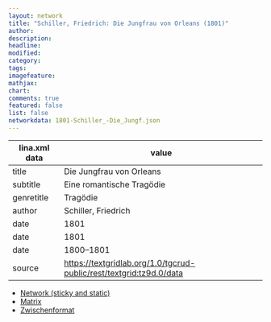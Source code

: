 ```yaml
---
layout: network
title: "Schiller, Friedrich: Die Jungfrau von Orleans (1801)"
author:
description:
headline:
modified:
category:
tags:
imagefeature: 
mathjax: 
chart: 
comments: true
featured: false
list: false
networkdata: 1801-Schiller_-Die_Jungf.json
---
```

lina.xml data  | value
------------- | -------------
title|Die Jungfrau von Orleans
subtitle|Eine romantische Tragödie
genretitle|Tragödie
author|Schiller, Friedrich
date|1801
date|1801
date|1800–1801
source|https://textgridlab.org/1.0/tgcrud-public/rest/textgrid:tz9d.0/data


* [Network (sticky and static)](/network227)
* [Matrix](/matrix227)
* [Zwischenformat](/lina227 )
